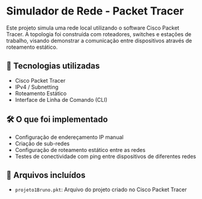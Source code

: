 # Simulador de Rede - Packet Tracer

Este projeto simula uma rede local utilizando o software Cisco Packet Tracer. A topologia foi construída com roteadores, switches e estações de trabalho, visando demonstrar a comunicação entre dispositivos através de roteamento estático.

## 🧰 Tecnologias utilizadas

- Cisco Packet Tracer
- IPv4 / Subnetting
- Roteamento Estático
- Interface de Linha de Comando (CLI)

## 🛠️ O que foi implementado

- Configuração de endereçamento IP manual
- Criação de sub-redes
- Configuração de roteamento estático entre as redes
- Testes de conectividade com ping entre dispositivos de diferentes redes

## 📁 Arquivos incluídos

- `projeto1Bruno.pkt`: Arquivo do projeto criado no Cisco Packet Tracer



